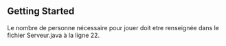 ## Getting Started

Le nombre de personne nécessaire pour jouer doit etre renseignée dans le fichier Serveur.java à la ligne 22.